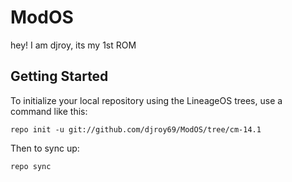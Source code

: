 ModOS
===========

hey! I am djroy, its my 1st ROM

Getting Started
---------------

To initialize your local repository using the LineageOS trees, use a command like this:

    repo init -u git://github.com/djroy69/ModOS/tree/cm-14.1

Then to sync up:

    repo sync
